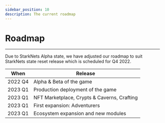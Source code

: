 ```yaml
---
sidebar_position: 10
description: The current roadmap
---
```


# Roadmap

---

Due to StarkNets Alpha state, we have adjusted our roadmap to suit StarkNets state reset release which is scheduled for Q4 2022.

| When    | Release                                     |
| ------- | ------------------------------------------- |
| 2022 Q4 | Alpha & Beta of the game                    |
| 2023 Q1 | Production deployment of the game           |
| 2023 Q1 | NFT Marketplace, Crypts & Caverns, Crafting |
| 2023 Q1 | First expansion: Adventurers                |
| 2023 Q1 | Ecosystem expansion and new modules         |
